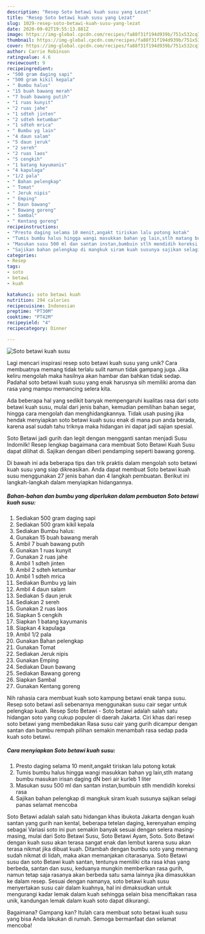 ```yaml
---
description: "Resep Soto betawi kuah susu yang Lezat"
title: "Resep Soto betawi kuah susu yang Lezat"
slug: 1029-resep-soto-betawi-kuah-susu-yang-lezat
date: 2020-09-02T19:55:13.881Z
image: https://img-global.cpcdn.com/recipes/fa88f31f194d939b/751x532cq70/soto-betawi-kuah-susu-foto-resep-utama.jpg
thumbnail: https://img-global.cpcdn.com/recipes/fa88f31f194d939b/751x532cq70/soto-betawi-kuah-susu-foto-resep-utama.jpg
cover: https://img-global.cpcdn.com/recipes/fa88f31f194d939b/751x532cq70/soto-betawi-kuah-susu-foto-resep-utama.jpg
author: Carrie Robinson
ratingvalue: 4.6
reviewcount: 9
recipeingredient:
- "500 gram daging sapi"
- "500 gram kikil kepala"
- " Bumbu halus"
- "15 buah bawang merah"
- "7 buah bawang putih"
- "1 ruas kunyit"
- "2 ruas jahe"
- "1 sdteh jinten"
- "2 sdteh ketumbar"
- "1 sdteh mrica"
- " Bumbu yg lain"
- "4 daun salam"
- "5 daun jeruk"
- "2 sereh"
- "2 ruas laos"
- "5 cengkih"
- "1 batang kayumanis"
- "4 kapulaga"
- "1/2 pala"
- " Bahan pelengkap"
- " Tomat"
- " Jeruk nipis"
- " Emping"
- " Daun bawang"
- " Bawang goreng"
- " Sambal"
- " Kentang goreng"
recipeinstructions:
- "Presto daging selama 10 menit,angakt tiriskan lalu potong kotak"
- "Tumis bumbu halus hingga wangi masukkan bahan yg lain,stlh matang bumbu masukan irisan daging dN beri air kurleb 1 liter"
- "Masukan susu 500 ml dan santan instan,bumbuin stlh mendidih koreksi rasa"
- "Sajikan bahan pelengkap di mangkuk siram kuah susunya sajikan selagi panas selamat mencoba"
categories:
- Resep
tags:
- soto
- betawi
- kuah

katakunci: soto betawi kuah 
nutrition: 294 calories
recipecuisine: Indonesian
preptime: "PT30M"
cooktime: "PT42M"
recipeyield: "4"
recipecategory: Dinner

---
```



![Soto betawi kuah susu](https://img-global.cpcdn.com/recipes/fa88f31f194d939b/751x532cq70/soto-betawi-kuah-susu-foto-resep-utama.jpg)

Lagi mencari inspirasi resep soto betawi kuah susu yang unik? Cara membuatnya memang tidak terlalu sulit namun tidak gampang juga. Jika keliru mengolah maka hasilnya akan hambar dan bahkan tidak sedap. Padahal soto betawi kuah susu yang enak harusnya sih memiliki aroma dan rasa yang mampu memancing selera kita.

Ada beberapa hal yang sedikit banyak mempengaruhi kualitas rasa dari soto betawi kuah susu, mulai dari jenis bahan, kemudian pemilihan bahan segar, hingga cara mengolah dan menghidangkannya. Tidak usah pusing jika hendak menyiapkan soto betawi kuah susu enak di mana pun anda berada, karena asal sudah tahu triknya maka hidangan ini dapat jadi sajian spesial.

Soto Betawi jadi gurih dan legit dengan mengganti santan menjadi Susu Indomilk! Resep lengkap bagaimana cara membuat Soto Betawi Kuah Susu dapat dilihat di. Sajikan dengan diberi pendamping seperti bawang goreng.


Di bawah ini ada beberapa tips dan trik praktis dalam mengolah soto betawi kuah susu yang siap dikreasikan. Anda dapat membuat Soto betawi kuah susu menggunakan 27 jenis bahan dan 4 langkah pembuatan. Berikut ini langkah-langkah dalam menyiapkan hidangannya.

<!--inarticleads1-->

##### Bahan-bahan dan bumbu yang diperlukan dalam pembuatan Soto betawi kuah susu:

1. Sediakan 500 gram daging sapi
1. Sediakan 500 gram kikil kepala
1. Sediakan  Bumbu halus:
1. Gunakan 15 buah bawang merah
1. Ambil 7 buah bawang putih
1. Gunakan 1 ruas kunyit
1. Gunakan 2 ruas jahe
1. Ambil 1 sdteh jinten
1. Ambil 2 sdteh ketumbar
1. Ambil 1 sdteh mrica
1. Sediakan  Bumbu yg lain
1. Ambil 4 daun salam
1. Sediakan 5 daun jeruk
1. Sediakan 2 sereh
1. Gunakan 2 ruas laos
1. Siapkan 5 cengkih
1. Siapkan 1 batang kayumanis
1. Siapkan 4 kapulaga
1. Ambil 1/2 pala
1. Gunakan  Bahan pelengkap
1. Gunakan  Tomat
1. Sediakan  Jeruk nipis
1. Gunakan  Emping
1. Sediakan  Daun bawang
1. Sediakan  Bawang goreng
1. Siapkan  Sambal
1. Gunakan  Kentang goreng


Nih rahasia cara membuat kuah soto kampung betawi enak tanpa susu. Resep soto betawi asli sebenarnya menggunakan susu cair segar untuk pelengkap kuah. Resep Soto Betawi - Soto betawi adalah salah satu hidangan soto yang cukup populer di daerah Jakarta. Ciri khas dari resep soto betawi yang membedakan Rasa susu cair yang gurih dicampur dengan santan dan bumbu rempah pilihan semakin menambah rasa sedap pada kuah soto betawi. 

<!--inarticleads2-->

##### Cara menyiapkan Soto betawi kuah susu:

1. Presto daging selama 10 menit,angakt tiriskan lalu potong kotak
1. Tumis bumbu halus hingga wangi masukkan bahan yg lain,stlh matang bumbu masukan irisan daging dN beri air kurleb 1 liter
1. Masukan susu 500 ml dan santan instan,bumbuin stlh mendidih koreksi rasa
1. Sajikan bahan pelengkap di mangkuk siram kuah susunya sajikan selagi panas selamat mencoba


Soto Betawi adalah salah satu hidangan khas ibukota Jakarta dengan kuah santan yang gurih nan kental, beberapa tetelan daging, kerenyahan emping sebagai Variasi soto ini pun semakin banyak sesuai dengan selera masing-masing, mulai dari Soto Betawi Susu, Soto Betawi Ayam, Soto. Soto Betawi dengan kuah susu akan terasa sangat enak dan lembut karena susu akan terasa nikmat jika dibuat kuah. Ditambah dengan bumbu soto yang memang sudah nikmat di lidah, maka akan memanjakan citarasanya. Soto Betawi susu dan soto Betawi kuah santan, tentunya memiliki cita rasa khas yang berbeda, santan dan susu, keduanya mungkin memberikan rasa gurih, namun tetap saja rasanya akan berbeda satu sama lainnya jika dimasukkan ke dalam resep. Sesuai dengan namanya, soto betawi kuah susu menyertakan susu cair dalam kuahnya, hal ini dimaksudkan untuk mengurangi kadar lemak dalam kuah sehingga selain bisa menciftakan rasa unik, kandungan lemak dalam kuah soto dapat dikurangi. 

Bagaimana? Gampang kan? Itulah cara membuat soto betawi kuah susu yang bisa Anda lakukan di rumah. Semoga bermanfaat dan selamat mencoba!
